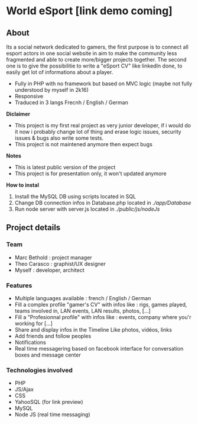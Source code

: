 # World eSport [link demo coming]

## About
Its a social network dedicated to gamers, the first purpose is to connect all esport actors in one social website in aim to make the community less fragmented and able to create more/bigger projects together. The second one is to give the possibilitie to write a "eSport CV" like linkedIn done, to easily get lot of informations about a player.
* Fully in PHP with no framework but based on MVC logic (maybe not fully understood by myself in 2k16)
* Responsive
* Traduced in 3 langs Frecnh / English / German

**Diclaimer**
* This project is my first real project as very junior developer, if i would do it now i probably change lot of thing and erase logic issues, security issues & bugs also write some tests.
* This project is not maintened anymore then expect bugs

**Notes**
 * This is latest public version of the project
 * This project is for presentation only, it won't updated anymore
 
**How to instal**
1. Install the MySQL DB using scripts located in SQL
2. Change DB connection infos in Database.php located in *./app/Database*
3. Run node server with server.js located in *./public/js/nodeJs*

## Project details
### Team
* Marc Bethold : project manager
* Theo Carasco : graphist/UX designer
* Myself : developer, architect

### Features
* Multiple languages available : french / English / German
* Fill a complex profile "gamer's CV" with infos like :
    rigs, games played, teams involved in, LAN events, LAN results, photos, [...]
* Fill a "Profesionnal profile" with infos like :
    events, company where you'r working for [...]
* Share and display infos in the Timeline Like photos, vidéos, links
* Add friends and follow peoples
* Notifications
* Real time messagering based on facebook interface for conversation boxes and message center

### Technologies involved
* PHP
* JS/Ajax
* CSS
* YahooSQL (for link preview)
* MySQL
* Node JS (real time messaging)

    
